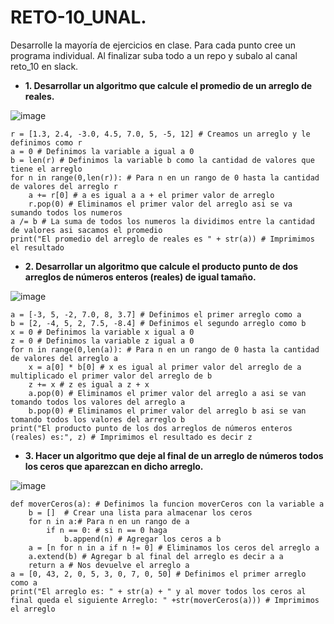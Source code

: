 # RETO-10_UNAL.
Desarrolle la mayoría de ejercicios en clase. Para cada punto cree un programa individual. Al finalizar suba todo a un repo y subalo al canal reto_10 en slack.

- **1. Desarrollar un algoritmo que calcule el promedio de un arreglo de reales.**

![image](https://github.com/Nicolas-Hinestroza/RETO-10_UNAL./assets/124611099/0feccbe6-1455-475c-82f0-0eeb20adeca9)

    r = [1.3, 2.4, -3.0, 4.5, 7.0, 5, -5, 12] # Creamos un arreglo y le definimos como r
    a = 0 # Definimos la variable a igual a 0
    b = len(r) # Definimos la variable b como la cantidad de valores que tiene el arreglo 
    for n in range(0,len(r)): # Para n en un rango de 0 hasta la cantidad de valores del arreglo r
        a += r[0] # a es igual a a + el primer valor de arreglo
        r.pop(0) # Eliminamos el primer valor del arreglo asi se va sumando todos los numeros
    a /= b # La suma de todos los numeros la dividimos entre la cantidad de valores asi sacamos el promedio 
    print("El promedio del arreglo de reales es " + str(a)) # Imprimimos el resultado

- **2. Desarrollar un algoritmo que calcule el producto punto de dos arreglos de números enteros (reales) de igual tamaño.**

![image](https://github.com/Nicolas-Hinestroza/RETO-10_UNAL./assets/124611099/fa59322d-c47f-454a-b79d-27f17ad15ddc)

    a = [-3, 5, -2, 7.0, 8, 3.7] # Definimos el primer arreglo como a
    b = [2, -4, 5, 2, 7.5, -8.4] # Definimos el segundo arreglo como b
    x = 0 # Definimos la variable x igual a 0
    z = 0 # Definimos la variable z igual a 0
    for n in range(0,len(a)): # Para n en un rango de 0 hasta la cantidad de valores del arreglo a
        x = a[0] * b[0] # x es igual al primer valor del arreglo de a multiplicado el primer valor del arreglo de b
        z += x # z es igual a z + x
        a.pop(0) # Eliminamos el primer valor del arreglo a asi se van tomando todos los valores del arreglo a
        b.pop(0) # Eliminamos el primer valor del arreglo b asi se van tomando todos los valores del arreglo b
    print("El producto punto de los dos arreglos de números enteros (reales) es:", z) # Imprimimos el resultado es decir z

- **3. Hacer un algoritmo que deje al final de un arreglo de números todos los ceros que aparezcan en dicho arreglo.**

![image](https://github.com/Nicolas-Hinestroza/RETO-10_UNAL./assets/124611099/19c2aea7-05bb-49c1-a844-4d5937bf53c3)

    def moverCeros(a): # Definimos la funcion moverCeros con la variable a
        b = []  # Crear una lista para almacenar los ceros
        for n in a:# Para n en un rango de a
            if n == 0: # si n == 0 haga
                b.append(n) # Agregar los ceros a b
        a = [n for n in a if n != 0] # Eliminamos los ceros del arreglo a
        a.extend(b) # Agregar b al final del arreglo es decir a a 
        return a # Nos devuelve el arreglo a
    a = [0, 43, 2, 0, 5, 3, 0, 7, 0, 50] # Definimos el primer arreglo como a
    print("El arreglo es: " + str(a) + " y al mover todos los ceros al final queda el siguiente Arreglo: " +str(moverCeros(a))) # Imprimimos el arreglo
